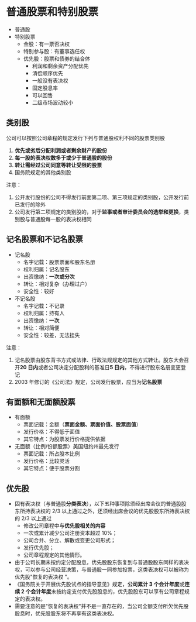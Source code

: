 # 普通股票和特别股票

- 普通股
- 特别股票
  - 金股：有一票否决权
  - 特别参与股：有董事选任权
  - 优先股：股票和债券的结合体
    - 利润和剩余资产分配优先
    - 清偿顺序优先
    - 一般没有表决权
    - 固定股息率
    - 可以回售
    - 二级市场波动较小

## 类别股

公司可以按照公司章程的规定发行下列与普通股权利不同的股票类别股

1. **优先或劣后分配利润或者剩余财产的股份**
2. **每一股的表决权数多于或少于普通股的股份**
3. **转让需经过公司同意等转让受限的股票**
4. 国务院规定的其他类别股

注意：

1. 公开发行股份的公司不得发行前面第二项、第三项规定的类别股，公开发行前已发行的除外
2. 公司发行第二项规定的类别股的，对于**监事或者审计委员会的选举和更换**，类别股与普通股每一股的表决权相同

## 记名股票和不记名股票

- 记名股
  - 名字记载：股票票面和股东名册
  - 权利归属：记名股东
  - 出资缴纳：**一次或分次**
  - 转让：相对复杂（办理过户）
  - 安全性：较好
- 不记名股
  - 名字记载：不记录
  - 权利归属：持有人
  - 出资缴纳：**一次**
  - 转让：相对简便
  - 安全性：较差，无法挂失

注意：

1. 记名股票由股东背书方式或法律、行政法规规定的其他方式转让。股东大会召开**20 日内**或者公司决定分配股利的基准日**5 日内**，不得进行股东名册变更登记
2. 2003 年修订的《公司法》规定，公司发行股票，应当为**记名股票**

## 有面额和无面额股票

- 有面额
  - 票面记载：金额（**票面金额、票面价值、股票面值**）
  - 发行价格：不得低于面值
  - 其它特点：为股票发行价格提供依据
- 无面额（比例/份额股票）美国纽约州最先发行
  - 票面记载：所占股本比例
  - 发行价格：比较灵活
  - 其它特点：便于股票分割

## 优先股

- 固有表决权（与普通股**分类表决**），以下五种事项除须经出席会议的普通股股东所持表决权的 2/3 以上通过之外，还须经出席会议的优先股股东所持表决权的 2/3 以上通过
  - 修改公司章程中**与优先股相关的内容**
  - 一次或累计减少公司注册资本超过 10%；
  - 公司合并、分立、解散或变更公司形式；
  - 发行优先股；
  - 公司章程规定的其他情形。
- 由于公司长期未按约定分配股息，优先股股东恢复到与普通股股东同样的表决权，可以参与公司经营决策，与普通股一同参加投票，这类表决权可以被称为优先股"恢复的表决权 "。
- 《国务院关于开展优先股试点的指导意见》规定，**公司累计 3 个会计年度**或**连续 2 个会计年度**未按约定支付优先股股息的，优先股股东可以享有公司章程规定的表决权。
- 需要注意的是"恢复的表决权"并不是一直存在的，当公司全额支付所欠优先股股息时，优先股股东将不再享有这类表决权。
